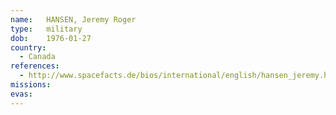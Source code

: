 ```yaml
---
name:	HANSEN, Jeremy Roger
type:	military
dob:	1976-01-27
country:
  - Canada
references:
  - http://www.spacefacts.de/bios/international/english/hansen_jeremy.htm
missions:
evas:
---
```

